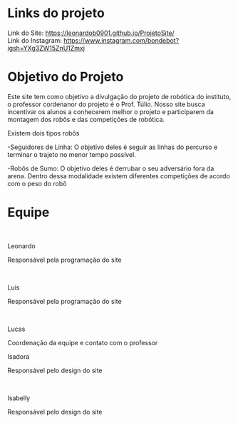 # Links do projeto
Link do Site: https://leonardob0901.github.io/ProjetoSite/
<br>
Link do Instagram: https://www.instagram.com/bondebot?igsh=YXg3ZW15ZnU1Zmxj

<h1>Objetivo do Projeto</h1>
<p>Este site tem como objetivo a divulgação do projeto de robótica do instituto, o professor cordenanor do projeto é o Prof. Túlio. Nosso site busca incentivar os alunos a conhecerem melhor o projeto e participarem da montagem dos robôs e das competições de robótica.</p>
<p>Existem dois tipos robôs</p>
<p>-Seguidores de Linha: O objetivo deles é seguir as linhas do percurso e terminar o trajeto no menor tempo possível.</p>
<p>-Robôs de Sumo: O objetivo deles é derrubar o seu adversário fora da arena. Dentro dessa modalidade existem diferentes competições de acordo com o peso do robô</p>

# Equipe

 <br><p>Leonardo</p>
 <p>Responsável pela programação do site</p>
 <br><p>Luis</p>
 <p>Responsável pela programação do site</p>
 <br><p>Lucas</p>
 <p>Coordenação da equipe e contato com o professor</p
 <br><p>Isadora</p>
 <p>Responsável pelo design do site</p>
 <br><p>Isabelly</p>
 <p>Responsável pelo design do site</p>
